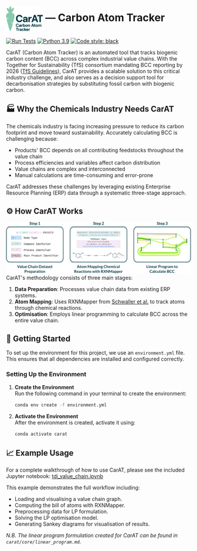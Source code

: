
# <img src="assets/carat_logo.png" alt="CarAT Logo" width="100" height="auto" style="vertical-align: middle;"> &mdash; Carbon Atom Tracker

[![Run Tests](https://github.com/EmPajak21/carat/actions/workflows/run-tests.yml/badge.svg)](https://github.com/EmPajak21/carat/actions/workflows/run-tests.yml/badge.svg)
[![Python 3.9](https://img.shields.io/badge/python-3.9-blue.svg)](https://www.python.org/downloads/release/python-390/)
[![Code style: black](https://img.shields.io/badge/code%20style-black-000000.svg)](https://github.com/psf/black)


CarAT (Carbon Atom Tracker) is an automated tool that tracks biogenic carbon content (BCC) across complex industrial value chains. With the Together for Sustainability (TfS) consortium mandating BCC reporting by 2026 ([TfS Guidelines][reference1]), CarAT provides a scalable solution to this critical industry challenge, and also serves as a decision support tool for decarbonisation strategies by substituting fossil carbon with biogenic carbon.

## 🏭 Why the Chemicals Industry Needs CarAT
The chemicals industry is facing increasing pressure to reduce its carbon footprint and move toward sustainability. Accurately calculating BCC is challenging because:

- Products' BCC depends on all contributing feedstocks throughout the value chain
- Process efficiencies and variables affect carbon distribution
- Value chains are complex and interconnected
- Manual calculations are time-consuming and error-prone

CarAT addresses these challenges by leveraging existing Enterprise Resource Planning (ERP) data through a systematic three-stage approach.

## ⚙️ How CarAT Works

![CarAT Methodology](assets/methodology.png)
CarAT's methodology consists of three main stages:

1. **Data Preparation**: Processes value chain data from existing ERP systems.
2. **Atom Mapping**: Uses RXNMapper from [Schwaller et al.][reference2] to track atoms through chemical reactions.
3. **Optimisation**: Employs linear programming to calculate BCC across the entire value chain.

## 🚀 Getting Started  

To set up the environment for this project, we use an `environment.yml` file. This ensures that all dependencies are installed and configured correctly.  

### Setting Up the Environment  

1. **Create the Environment**  
    Run the following command in your terminal to create the environment:  
    ```bash  
    conda env create -f environment.yml  
    ```  

2. **Activate the Environment**  
    After the environment is created, activate it using:  
    ```bash  
    conda activate carat  
    ```


## 📈 Example Usage

For a complete walkthrough of how to use CarAT, please see the included Jupyter notebook:
[tdi_value_chain.ipynb](tdi_value_chain.ipynb)

This example demonstrates the full workflow including:
- Loading and visualising a value chain graph.
- Computing the bill of atoms with RXNMapper.
- Preprocessing data for LP formulation.
- Solving the LP optimisation model.
- Generating Sankey diagrams for visualisation of results.

*N.B. The linear program formulation created for CarAT can be found in `carat/core/linear_program.md`.*

[reference1]: https://www.tfs-initiative.com/app/uploads/2024/03/TfS_PCF_guidelines_2024_EN_pages-low.pdf "Together for Sustainability (TfS). (2024). Product Carbon Footprint (PCF) Guidelines. TfS Initiative."

[reference2]: https://www.science.org/doi/10.1126/sciadv.abe4166 "Schwaller, P., Hoover, B., Reymond, J.-L., Strobelt, H., & Laino, T. (2021). Extraction of organic chemistry grammar from unsupervised learning of chemical reactions. Science Advances, 7(15), eabe4166."
